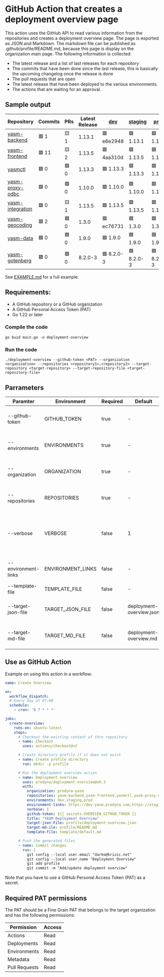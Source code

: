 # GitHub Action that creates a deployment overview page

This action uses the GitHub API to read various information from the repositories and creates a deployment overview page. 
The page is exported as JSON and Markdown. The markdown file can be published as .github/profile/README.md, because
this page is display on the organization main page. The following information is collected:

* The latest release and a list of last releases for each repository
* The commits that have been done since the last release, this is basically the upcoming changelog once the release is done
* The pull requests that are open
* The latest release that have been deployed to the various environments.
* The actions that are waiting for an approval.

## Sample output

| Repository | Commits | PRs | Latest Release | [dev](https://dev-yasm.prodyna.com) | [staging](https://dev-yasm.prodyna.com) | [prod](https://yasm.prodyna.com) |
| --- | --- | --- | -- | --- | --- | --- |
| [yasm-backend](https://github.com/prodyna-yasm/yasm-backend) | :red_square: 1 | :yellow_square: 1 | 1.13.1 |  :red_square: e6e2948 |  :green_square: 1.13.1 |  :green_square: 1.13.1 | 
| [yasm-frontend](https://github.com/prodyna-yasm/yasm-frontend) | :red_square: 11 | :yellow_square: 2 | 1.13.5 |  :red_square: 4aa310d |  :green_square: 1.13.5 |  :green_square: 1.13.5 | 
| [yasmctl](https://github.com/prodyna-yasm/yasmctl) | :green_square: 0 | :green_square: 0 | 1.13.3 |  :green_square: 1.13.3 |  :green_square: 1.13.3 |  :green_square: 1.13.3 | 
| [yasm-proxy-odbc](https://github.com/prodyna-yasm/yasm-proxy-odbc) | :green_square: 0 | :green_square: 0 | 1.10.0 |  :green_square: 1.10.0 |  :green_square: 1.10.0 |  :green_square: 1.10.0 | 
| [yasm-integration](https://github.com/prodyna-yasm/yasm-integration) | :green_square: 0 | :yellow_square: 1 | 1.13.5 |  :green_square: 1.13.5 |  :green_square: 1.13.5 |  :green_square: 1.13.5 | 
| [yasm-geocoding](https://github.com/prodyna-yasm/yasm-geocoding) | :red_square: 2 | :green_square: 0 | 1.3.0 |  :red_square: ec76731 |  :green_square: 1.3.0 |  :green_square: 1.3.0 | 
| [yasm-data](https://github.com/prodyna-yasm/yasm-data) | :green_square: 0 | :green_square: 0 | 1.9.0 |  :green_square: 1.9.0 |  :green_square: 1.9.0 |  :green_square: 1.9.0 | 
| [yasm-gotenberg](https://github.com/prodyna-yasm/yasm-gotenberg) | :green_square: 0 | :green_square: 0 | 8.2.0-3 |  :green_square: 8.2.0-3 |  :green_square: 8.2.0-3 |  :green_square: 8.2.0-3 | 

See [EXAMPLE.md](EXAMPLE.md) for a full example.

## Requirements:

* A GitHub repository or a GitHub organization
* A GitHub Personal Access Token (PAT)
* Go 1.22 or later

### Compile the code

```shell
go buid main.go -o deployment-overview
```

### Run the code

```shell
./deployment-overview --github-token <PAT> --organization <organization> --repositories <repository1>,<repository2> --target-repository <target-repository> --target-repository-file <target-repository-file> 
```

## Parrameters

| Paramter | Environment | Required | Default                  | Example                                                                     | Description                                                                   |
| --- | --- |-------|--------------------------|-----------------------------------------------------------------------------|-------------------------------------------------------------------------------|
| --github-token | GITHUB_TOKEN | true  | -                        | -                                                                           | The GitHub Personal Access Token (PAT)                                        |
| --environments | ENVIRONMENTS | true  | -                        | dev,staging,prod                                                            | Environments to query. Comma separated list.                                  |
| --organization | ORGANIZATION | true  | -                        | myorga                                                                      | The GitHub Organization to query for repositories.                            |
| --repositories | REPOSITORIES | true  | -                        | frontend,backend                                                            | Repositories to query. Comma separated list.                                  |
| --verbose | VERBOSE | false  | 1                        | 0                                                                           | Verbosity level, 0=info, 1=debug. Overrides the environment variable VERBOSE. |
| --environment-links | ENVIRONMENT_LINKS | false  | -                        | https://dev.example.com,https://staging.example.com,https://www.example.com | Links to the environments. Comma separated list.                             |
| --template-file | TEMPLATE_FILE | false  | -                        | template/default.md                                              | The template file to use.                                                    |
| --target-json-file | TARGET_JSON_FILE | false  | deployment-overview.json | -                                                                           | The target file to write the result to as JSON.                               |
| --target-md-file | TARGET_MD_FILE | false  | deployment-overview.md   | -                                                                           | The target file to write the result to as Markdown.                           |

## Use as GitHub Action

Example on using this action in a workflow:

```yaml
name: Create Overview

on:
  workflow_dispatch:
  # Every day at 07:00
  schedule:
    - cron: '0 7 * * *'

jobs:
  create-overview:
    runs-on: ubuntu-latest
    steps:
      # Checkout the existing content of thre repository
      - name: Checkout
        uses: actions/checkout@v2

      # Create directory profile if it does not exist
      - name: Create profile directory
        run: mkdir -p profile

      # Run the deployment overview action
      - name: Deployment overview
        uses: prodyna/deployment-overview@v0.3
        with:
          organization: prodyna-yasm
          repositories: yasm-backend,yasm-frontend,yasmctl,yasm-proxy-odbc,yasm-integration,yasm-geocoding,yasm-data,yasm-gotenberg
          environments: dev,staging,prod
          environment-links: https://dev-yasm.prodyna.com,https://staging-yasm.prodyna.com,https://yasm.prodyna.com
          verbose: 1
          github-token: ${{ secrets.OVERVIEW_GITHUB_TOKEN }}
          title: "YASM Deployment Overview"
          target-json-File: profile/deployment-overview.json
          target-md-ile: profile/README.md
          template-file: template/default.md

      # Push the generated files
      - name: Commit changes
        run: |
          git config --local user.email "darko@krizic.net"
          git config --local user.name "Deployment Overview"
          git add profile
          git commit -m "Add/update deployment overview"
```
Note that you have to use a GitHub Personal Access Token (PAT) as a secret.

## Required PAT permissions

The PAT should be a Fine Grain PAT that belongs to the target organization and has the following permissions:

| Permission | Access |
| --- | --- |
| Actions | Read |
| Deployments | Read |
| Environments | Read |
| Metadata | Read |
| Pull Requests | Read |
